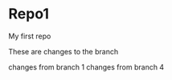 # Repo1
My first repo

These are changes to the branch

changes from branch 1
changes from branch 4
